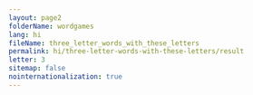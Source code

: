 ```yaml
---
layout: page2
folderName: wordgames
lang: hi
fileName: three_letter_words_with_these_letters
permalink: hi/three-letter-words-with-these-letters/result
letter: 3
sitemap: false
nointernationalization: true   
---
```

